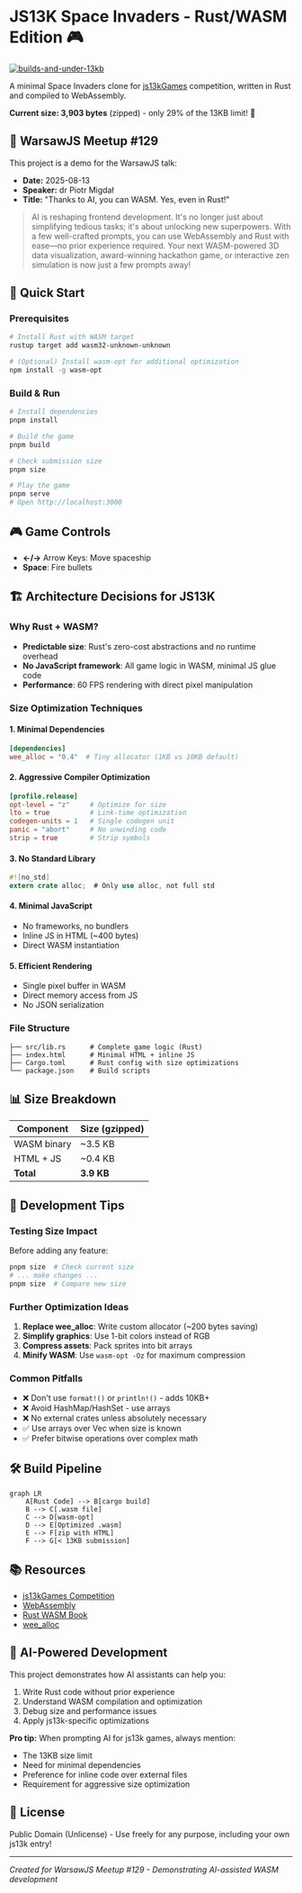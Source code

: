 # JS13K Space Invaders - Rust/WASM Edition 🎮

[![builds-and-under-13kb](https://github.com/pmigdal/js13k-invaders/actions/workflows/ci.yml/badge.svg)](https://github.com/pmigdal/js13k-invaders/actions/workflows/ci.yml)

A minimal Space Invaders clone for [js13kGames](https://js13kgames.com/) competition, written in Rust and compiled to WebAssembly.

**Current size: 3,903 bytes** (zipped) - only 29% of the 13KB limit! 🎯

## 🎯 WarsawJS Meetup #129

This project is a demo for the WarsawJS talk:
- **Date:** 2025-08-13
- **Speaker:** dr Piotr Migdał
- **Title:** "Thanks to AI, you can WASM. Yes, even in Rust!"

> AI is reshaping frontend development. It's no longer just about simplifying tedious tasks; it's about unlocking new superpowers. With a few well-crafted prompts, you can use WebAssembly and Rust with ease—no prior experience required. Your next WASM-powered 3D data visualization, award-winning hackathon game, or interactive zen simulation is now just a few prompts away!

## 🚀 Quick Start

### Prerequisites
```bash
# Install Rust with WASM target
rustup target add wasm32-unknown-unknown

# (Optional) Install wasm-opt for additional optimization
npm install -g wasm-opt
```

### Build & Run
```bash
# Install dependencies
pnpm install

# Build the game
pnpm build

# Check submission size
pnpm size

# Play the game
pnpm serve
# Open http://localhost:3000
```

## 🎮 Game Controls

- **←/→** Arrow Keys: Move spaceship
- **Space**: Fire bullets

## 🏗️ Architecture Decisions for JS13K

### Why Rust + WASM?
- **Predictable size**: Rust's zero-cost abstractions and no runtime overhead
- **No JavaScript framework**: All game logic in WASM, minimal JS glue code
- **Performance**: 60 FPS rendering with direct pixel manipulation

### Size Optimization Techniques

#### 1. **Minimal Dependencies**
```toml
[dependencies]
wee_alloc = "0.4"  # Tiny allocator (1KB vs 10KB default)
```

#### 2. **Aggressive Compiler Optimization**
```toml
[profile.release]
opt-level = "z"     # Optimize for size
lto = true          # Link-time optimization
codegen-units = 1   # Single codegen unit
panic = "abort"     # No unwinding code
strip = true        # Strip symbols
```

#### 3. **No Standard Library**
```rust
#![no_std]
extern crate alloc;  # Only use alloc, not full std
```

#### 4. **Minimal JavaScript**
- No frameworks, no bundlers
- Inline JS in HTML (~400 bytes)
- Direct WASM instantiation

#### 5. **Efficient Rendering**
- Single pixel buffer in WASM
- Direct memory access from JS
- No JSON serialization

### File Structure
```
├── src/lib.rs      # Complete game logic (Rust)
├── index.html      # Minimal HTML + inline JS
├── Cargo.toml      # Rust config with size optimizations
└── package.json    # Build scripts
```

## 📊 Size Breakdown

| Component | Size (gzipped) |
|-----------|---------------|
| WASM binary | ~3.5 KB |
| HTML + JS | ~0.4 KB |
| **Total** | **3.9 KB** |

## 🔧 Development Tips

### Testing Size Impact
Before adding any feature:
```bash
pnpm size  # Check current size
# ... make changes ...
pnpm size  # Compare new size
```

### Further Optimization Ideas
1. **Replace wee_alloc**: Write custom allocator (~200 bytes saving)
2. **Simplify graphics**: Use 1-bit colors instead of RGB
3. **Compress assets**: Pack sprites into bit arrays
4. **Minify WASM**: Use `wasm-opt -Oz` for maximum compression

### Common Pitfalls
- ❌ Don't use `format!()` or `println!()` - adds 10KB+
- ❌ Avoid HashMap/HashSet - use arrays
- ❌ No external crates unless absolutely necessary
- ✅ Use arrays over Vec when size is known
- ✅ Prefer bitwise operations over complex math

## 🛠️ Build Pipeline

```mermaid
graph LR
    A[Rust Code] --> B[cargo build]
    B --> C[.wasm file]
    C --> D[wasm-opt]
    D --> E[Optimized .wasm]
    E --> F[zip with HTML]
    F --> G[< 13KB submission]
```

## 📚 Resources

- [js13kGames Competition](https://js13kgames.com/)
- [WebAssembly](https://webassembly.org/)
- [Rust WASM Book](https://rustwasm.github.io/book/)
- [wee_alloc](https://github.com/rustwasm/wee_alloc)

## 🤖 AI-Powered Development

This project demonstrates how AI assistants can help you:
1. Write Rust code without prior experience
2. Understand WASM compilation and optimization
3. Debug size and performance issues
4. Apply js13k-specific optimizations

**Pro tip:** When prompting AI for js13k games, always mention:
- The 13KB size limit
- Need for minimal dependencies
- Preference for inline code over external files
- Requirement for aggressive size optimization

## 📝 License

Public Domain (Unlicense) - Use freely for any purpose, including your own js13k entry!

---

*Created for WarsawJS Meetup #129 - Demonstrating AI-assisted WASM development*